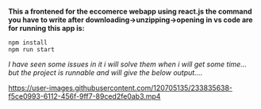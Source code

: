 **This a frontened for the eccomerce webapp using react.js the command you have to write after downloading->unzipping->opening in vs code are for running this app is:**

```
npm install
npm run start
```

*I have seen some issues in it i will solve them when i will get some time... but the project is runnable and will give the below output....*


https://user-images.githubusercontent.com/120705135/233835638-f5ce0993-6112-456f-9ff7-89ced2fe0ab3.mp4

